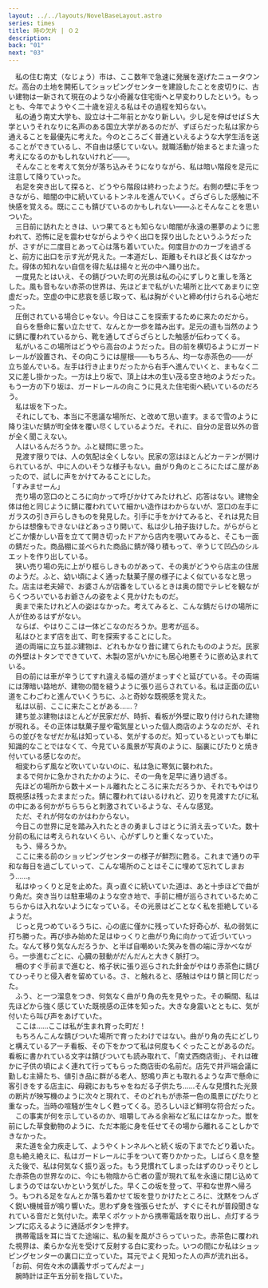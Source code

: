```yaml
---
layout: ../../layouts/NovelBaseLayout.astro
series: times
title: 時の欠片 | ０２
description: 
back: "01"
next: "03"
---
```


　私の住む南丈（なじょう）市は、ここ数年で急速に発展を遂げたニュータウンだ。高台の土地を開拓してショッピングセンターを建設したことを皮切りに、古い建物は一新されて現在のような小奇麗な住宅街へと早変わりしたという。もっとも、今年でようやく二十歳を迎える私はその過程を知らない。
<br>
　私の通う南丈大学も、設立は十二年前とかなり新しい。少し足を伸ばせばＳ大学というそれなりに名声のある国立大学があるのだが、ずぼらだった私は家から通えることを最優先に考えた。今のところごく普通といえるような大学生活を送ることができているし、不自由は感じていない。就職活動が始まるとまた違った考えになるのかもしれないけれど――。
<br>
　そんなことを考えて気分が落ち込みそうになりながら、私は暗い階段を足元に注意して降りていった。
<br>
　右足を突き出して探ると、どうやら階段は終わったようだ。右側の壁に手をつきながら、暗闇の中に続いているトンネルを進んでいく。ざらざらした感触に不快感を覚える。既にここも錆びているのかもしれない――ふとそんなことを思いついた。
<br>
　三日前に訪れたときは、いつ果てるとも知らない暗闇が永遠の悪夢のように思われて、恐怖に足を震わせながらようやく出口を探り出したというふうだったが、さすがに二度目とあって心は落ち着いていた。何度目かのカーブを過ぎると、前方に出口を示す光が見えた。一本道だし、距離もそれほど長くはなかった。得体の知れない自信を得た私は揚々と光の中へ踊り出た。
<br>
　一度見たとはいえ、その錆びついた町の光景は私の心にずしりと重しを落とした。風も音もない赤茶の世界は、先ほどまで私がいた場所と比べてあまりに空虚だった。空虚の中に悲哀を感じ取って、私は胸がぐいと締め付けられる心地だった。
<br>
　圧倒されている場合じゃない。今日はここを探索するために来たのだから。
<br>
　自らを懸命に奮い立たせて、なんとか一歩を踏み出す。足元の道も当然のように錆に覆われているから、靴を通してざらざらとした触感が伝わってくる。
<br>
　私がいるこの場所はどうやら高台のようだった。目の前を横切るようにガードレールが設置され、その向こうには屋根――もちろん、均一な赤茶色の――が立ち並んでいる。左手は行き止まりだったから右手へ進んでいくと、まもなく二又に差し掛かった。一方は上り坂で、頂上は木の生い茂る空き地のようだった。もう一方の下り坂は、ガードレールの向こうに見えた住宅街へ続いているのだろう。
<br>
　私は坂を下った。
<br>
　それにしても、本当に不思議な場所だ、と改めて思い直す。まるで雪のように降り注いだ錆が町全体を覆い尽くしているようだ。それに、自分の足音以外の音が全く聞こえない。
<br>
　人はいるんだろうか。ふと疑問に思った。
<br>
　見渡す限りでは、人の気配は全くしない。民家の窓はほとんどカーテンが開けられているが、中に人のいそうな様子もない。曲がり角のところにたばこ屋があったので、試しに声をかけてみることにした。
<br>
「すみませーん」
<br>
　売り場の窓口のところに向かって呼びかけてみたけれど、応答はない。建物全体は他と同じように錆に覆われていて細かい造作はわからないが、窓口の左手にガラスの引き戸らしきものを発見した。引手に手をかけてみると、それは見た目からは想像もできないほどあっさり開いて、私は少し拍子抜けした。がらがらとどこか懐かしい音を立てて開き切ったドアから店内を覗いてみると、そこも一面の錆だった。商品棚に並べられた商品に錆が降り積もって、辛うじて凹凸のシルエットを作り出している。
<br>
　狭い売り場の先に上がり框らしきものがあって、その奥がどうやら店主の住居のようだ。ふと、幼い頃によく通った駄菓子屋の様子によく似ているなと思った。店主は老夫婦で、お婆さんが店番をしているときは奥の間でテレビを観ながらくつろいでいるお爺さんの姿をよく見かけたものだ。
<br>
　奥まで来たけれど人の姿はなかった。考えてみると、こんな錆だらけの場所に人が住めるはずがない。
<br>
　ならば、やはりここは一体どこなのだろうか。思考が巡る。
<br>
　私はひとまず店を出て、町を探索することにした。
<br>
　道の両端に立ち並ぶ建物は、どれもかなり昔に建てられたもののようだ。民家の外壁はトタンでできていて、木製の窓がいかにも居心地悪そうに嵌め込まれている。
<br>
　目の前には車が辛うじてすれ違える幅の道がまっすぐと延びている。その両端には薄暗い路地が、建物の間を縫うように張り巡らされている。私は正面の広い道をこわごわと進んでいくうちに、ふと奇妙な既視感を覚えた。
<br>
　私は以前、ここに来たことがある……？
<br>
　建ち並ぶ建物はほとんどが民家だが、時折、看板が外壁に取り付けられた建物が現れる。その正体は駄菓子屋や電気屋といった個人商店のようなのだが、それらの並びをなぜだか私は知っている、気がするのだ。知っているといっても単に知識的なことではなくて、今見ている風景が写真のように、脳裏にぴたりと焼き付いている感じなのだ。
<br>
　相変わらず風など吹いていないのに、私は急に寒気に襲われた。
<br>
　まるで何かに急かされたかのように、その一角を足早に通り過ぎる。
<br>
　先ほどの場所から数十メートル離れたところに来ただろうか、それでもやはり既視感は残ったままだった。錆に覆われてはいるけれど、辺りを見渡すたびに私の中にある何かがちらちらと刺激されているような、そんな感覚。
<br>
　ただ、それが何なのかはわからない。
<br>
　今日この世界に足を踏み入れたときの勇ましさはとうに消え去っていた。数十分前の私には考えられないくらい、心がずしりと重くなっていた。
<br>
　もう、帰ろうか。
<br>
　ここに来る前のショッピングセンターの様子が鮮烈に甦る。これまで通りの平和な毎日を過ごしていって、こんな場所のことはそこに埋めて忘れてしまおう……。
<br>
　私はゆっくりと足を止めた。真っ直ぐに続いていた道は、あと十歩ほどで曲がり角だ。突き当りは駐車場のような空き地で、手前に柵が巡らされているためこちらからは入れないようになっている。その光景はどことなく私を拒絶しているようだ。
<br>
　じっと見つめているうちに、心の底に僅かに残っていた好奇心が、私の弱気に打ち勝った。再び歩み始めた足はゆっくりと曲がり角に向かって近づいていった。なんて移り気なんだろうか、と半ば自嘲めいた笑みを唇の端に浮かべながら。一歩進むごとに、心臓の鼓動がだんだんと大きく脈打つ。
<br>
　柵のすぐ手前まで進むと、格子状に張り巡らされた針金がやはり赤茶色に錆びてひっそりと侵入者を留めている。さ、と触れると、感触はやはり錆と同じだった。
<br>
　ふう、と一つ溜息をつき、何気なく曲がり角の先を見やった。その瞬間、私は先ほどから強く感じていた既視感の正体を知った。大きな身震いとともに、気が付いたら叫び声をあげていた。
<br>
　ここは……ここは私が生まれ育った町だ！
<br>
　もちろんこんな錆びついた場所で育ったわけではない。曲がり角の先にどしりと構えているアーチ看板、その下をかつて私は何度もくぐったことがあるのだ。看板に書かれている文字は錆びついても読み取れて、「南丈西商店街」、それは確かに子供の頃によく連れて行ってもらった商店街の名前だ。店先で井戸端会議に勤しむ主婦たち、値引き品に群がる老人、怒鳴り声とも取れるような声で懸命に客引きをする店主に、母親におもちゃをねだる子供たち……そんな見慣れた光景の断片が映写機のように次々と現れて、そのどれもが赤茶一色の風景にぴたりと重なった。当時の喧騒が生々しく甦ってくる。恐ろしいほど鮮明な符合だった。
<br>
　この事実が何を示しているのか、咀嚼してみる余裕など私にはなかった。獣を前にした草食動物のように、ただ本能に身を任せてその場から離れることしかできなかった。
<br>
　来た道を全力疾走して、ようやくトンネルへと続く坂の下までたどり着いた。息も絶え絶えに、私はガードレールに手をついて寄りかかった。しばらく息を整えた後で、私は何気なく振り返った。もう見慣れてしまったはずのひっそりとした赤茶色の世界なのに、今にも物陰から亡者の霊が現れて私を永遠に閉じ込めてしまうのではないかという気がした。早くこの坂を登って、平和な世界へ帰ろう。もつれる足をなんとか落ち着かせて坂を登りかけたところに、沈黙をつんざく鋭い機械音が鳴り響いた。思わず身を強張らせたが、すぐにそれが普段聞きなれている音だと気付いた。素早くポケットから携帯電話を取り出し、点灯するランプに応えるように通話ボタンを押す。
<br>
　携帯電話を耳に当てた途端に、私の髪を風がさらっていった。赤茶色に覆われた視界は、柔らかな光を受けて反射する白に変わった。いつの間にか私はショッピングセンターの裏口に立っていた。耳元でよく見知った人の声が流れ出る。
<br>
「お前、何佐々木の講義サボってんだよー」
<br>
　腕時計は正午五分前を指していた。